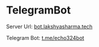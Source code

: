 # TelegramBot

Server Url: [bot.lakshyasharma.tech](https://bot.lakshyasharma.tech/)


Telegram Bot: [t.me/echo324bot](https://t.me/echo324bot)
